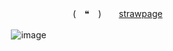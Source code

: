 　　　　　　　　　　　　　　　　　　　(　❝　)　　[strawpage](https://humberto.straw.page/)　　　　　　

ㅤㅤㅤㅤㅤㅤㅤㅤㅤㅤㅤㅤㅤ![image](https://cdn.discordapp.com/attachments/1122029992717598820/1407991539510280303/IMG_9034.gif?ex=68a81dce&is=68a6cc4e&hm=83167bc58ffa3acb5604d5da88d9dbef053a14232c1e95770818ed6f8689f954)
